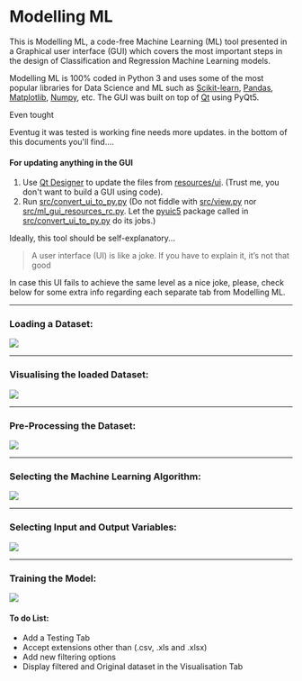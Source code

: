 # Modelling ML
 
 This is Modelling ML, a code-free Machine Learning (ML) tool presented in a Graphical user interface (GUI) 
 which covers the most important steps in the design of Classification and Regression Machine Learning models.
 <!--
 The idea behind this tool came initially from a personal need where I needed to quickly perform some pre-processing, 
 visualisation and training ML models from datasets in .csv and Microsoft Excel (.xls and .xlsx) format.
 -->
 Modelling ML is 100% coded in Python 3 and uses some of the most popular libraries for Data Science and ML such as 
 [Scikit-learn](https://scikit-learn.org/stable/), [Pandas](https://pandas.pydata.org/pandas-docs/stable/index.html#),
 [Matplotlib](https://matplotlib.org/), [Numpy](https://numpy.org/), etc. The GUI was built on top of 
 [Qt](https://www.qt.io/download) using PyQt5. 
 

Even tought 

Eventug it was tested is working fine needs more updates.
in the bottom of this documents you'll find....

#### For updating anything in the GUI 
1. Use [Qt Designer](https://doc.qt.io/qt-5/qtdesigner-manual.html) to update the files from [resources/ui](https://github.com/matheusft/modelling_ml/tree/master/resources/ui). 
(Trust me, you don't want to build a GUI using code).
2. Run [src/convert_ui_to_py.py](https://github.com/matheusft/modelling_ml/tree/master/src/convert_ui_to_py.py) 
(Do not fiddle with [src/view.py](https://github.com/matheusft/modelling_ml/tree/master/src/view.py) nor 
[src/ml_gui_resources_rc.py](https://github.com/matheusft/modelling_ml/tree/master/src/ml_gui_resources_rc.py). Let
the [pyuic5](https://pypi.org/project/pyqt5ac/) package called in [src/convert_ui_to_py.py](https://github.com/matheusft/modelling_ml/tree/master/src/convert_ui_to_py.py)
 do its jobs.)

Ideally, this tool should be self-explanatory...

> A user interface (UI) is like a joke. If you have to explain it, it’s not that good

In case this UI fails to achieve the same level as a nice joke, please, check below for some extra info regarding each 
separate tab from Modelling ML.

___

### Loading a Dataset:
<!--
<img src="https://github.com/matheusft/modelling_ml/blob/master/readme_page/Loading.gif?raw=true" alt="Kitten" title="A cute kitten" width="150" height="100" />
-->
<img src="https://github.com/matheusft/modelling_ml/blob/master/readme_page/Loading.gif?raw=true"/>

___

### Visualising the loaded Dataset:
<img src="https://github.com/matheusft/modelling_ml/blob/master/readme_page/Visualising.gif?raw=true"/>

___

### Pre-Processing the Dataset:
<img src="https://github.com/matheusft/modelling_ml/blob/master/readme_page/Pre_processing.gif?raw=true"/>

___

### Selecting the Machine Learning Algorithm:
<img src="https://github.com/matheusft/modelling_ml/blob/master/readme_page/Model_Sel.gif?raw=true"/>

___

### Selecting Input and Output Variables:
<img src="https://github.com/matheusft/modelling_ml/blob/master/readme_page/Input_Output.gif?raw=true"/>

___

### Training the Model:
<img src="https://github.com/matheusft/modelling_ml/blob/master/readme_page/Training.gif?raw=true"/>

#### To do List:
* Add a Testing Tab
* Accept extensions other than (.csv, .xls and .xlsx)
* Add new filtering options
* Display filtered and Original dataset in the Visualisation Tab



